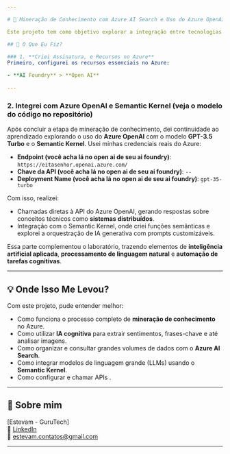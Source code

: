 ```yaml
---

# 🧠 Mineração de Conhecimento com Azure AI Search e Uso do Azure OpenAI + Semantic Kernel

Este projeto tem como objetivo explorar a integração entre tecnologias modernas de busca cognitiva, inteligência artificial e sistemas distribuídos. A partir de avaliações de clientes armazenadas no Azure Blob Storage, foi construída uma solução completa de mineração de conhecimento utilizando o **Azure AI Search**, habilidades de IA do **Azure AI Services** e posterior análise via API do **Azure OpenAI** e orquestração com **Semantic Kernel**.

## 🎯 O Que Eu Fiz?

### 1. **Criei Assinatura, e Recursos no Azure**
Primeiro, configurei os recursos essenciais no Azure:

- **AI Foundry** > **Open AI**
  
---
```


### 2. **Integrei com Azure OpenAI e Semantic Kernel (veja o modelo do código no repositório)**
Após concluir a etapa de mineração de conhecimento, dei continuidade ao aprendizado explorando o uso do **Azure OpenAI** com o modelo **GPT-3.5 Turbo** e o **Semantic Kernel**. Usei minhas credenciais reais do Azure:

- **Endpoint (você acha lá no open ai de seu ai foundry)**: `https://eitasenhor.openai.azure.com/`
- **Chave da API (você acha lá no open ai de seu ai foundry)**: `--`
- **Deployment Name (você acha lá no open ai de seu ai foundry)**: `gpt-35-turbo`

Com isso, realizei:

- Chamadas diretas à API do Azure OpenAI, gerando respostas sobre conceitos técnicos como **sistemas distribuídos**.
- Integração com o Semantic Kernel, onde criei funções semânticas e explorei a orquestração de IA generativa com prompts customizáveis.

Essa parte complementou o laboratório, trazendo elementos de **inteligência artificial aplicada**, **processamento de linguagem natural** e **automação de tarefas cognitivas**.

---

## 💡 Onde Isso Me Levou?

Com este projeto, pude entender melhor:

- Como funciona o processo completo de **mineração de conhecimento** no Azure.
- Como utilizar **IA cognitiva** para extrair sentimentos, frases-chave e até analisar imagens.
- Como organizar e consultar grandes volumes de dados com o **Azure AI Search**.
- Como integrar modelos de linguagem grande (LLMs) usando o **Semantic Kernel**.
- Como configurar e chamar APIs .

---

## 👤 Sobre mim

[Estevam - GuruTech]  
🔗 [LinkedIn]((https://www.linkedin.com/in/estevam-0481b81a7/))  
📧 estevam.contatos@gmail.com

---

